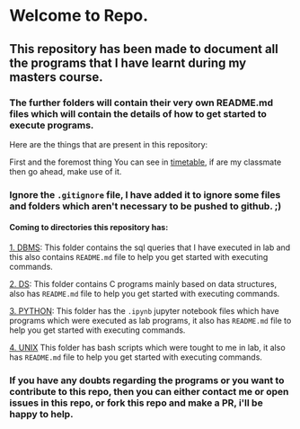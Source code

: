 # Welcome to Repo.
## This repository has been made to document all the programs that I have learnt during my masters course.

### The further folders will contain their very own README.md files which will contain the details of how to get started to execute programs.

Here are the things that are present in this repository:

First and the foremost thing You can see in [timetable](https://github.com/anirudhp06/masters-code/raw/master/timetable.xlsx), if are my classmate then go ahead, make use of it.

### Ignore the `.gitignore` file, I have added it to ignore some files and folders which aren't necessary to be pushed to github. ;)

#### Coming to directories this repository has:

[1. DBMS](https://github.com/anirudhp06/masters-code/tree/master/DBMS): This folder contains the sql queries that I have executed in lab and this also contains `README.md` file to help you get started with executing commands.

[2. DS](https://github.com/anirudhp06/masters-code/tree/master/DS): This folder contains C programs mainly based on data structures, also has `README.md` file to help you get started with executing commands.

[3. PYTHON](https://github.com/anirudhp06/masters-code/tree/master/PYTHON): This folder has the `.ipynb` jupyter notebook files which have programs which were executed as lab programs, it also has `README.md` file to help you get started with executing commands.

[4. UNIX](https://github.com/anirudhp06/masters-code/tree/master/UNIX) This folder has bash scripts which were tought to me in lab, it also has `README.md` file to help you get started with executing commands.


### If you have any doubts regarding the programs or you want to contribute to this repo, then you can either contact me or open issues in this repo, or fork this repo and make a PR, i'll be happy to help.
